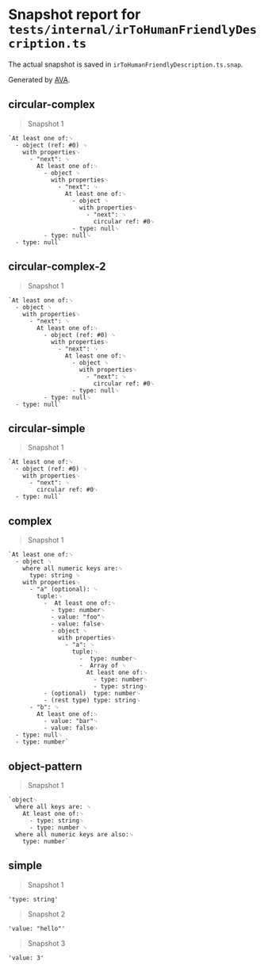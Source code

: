# Snapshot report for `tests/internal/irToHumanFriendlyDescription.ts`

The actual snapshot is saved in `irToHumanFriendlyDescription.ts.snap`.

Generated by [AVA](https://avajs.dev).

## circular-complex

> Snapshot 1

    `At least one of:␊
      - object (ref: #0) ␊
        with properties␊
          - "next": ␊
            At least one of:␊
              - object ␊
                with properties␊
                  - "next": ␊
                    At least one of:␊
                      - object ␊
                        with properties␊
                          - "next": ␊
                            circular ref: #0␊
                      - type: null␊
              - type: null␊
      - type: null`

## circular-complex-2

> Snapshot 1

    `At least one of:␊
      - object ␊
        with properties␊
          - "next": ␊
            At least one of:␊
              - object (ref: #0) ␊
                with properties␊
                  - "next": ␊
                    At least one of:␊
                      - object ␊
                        with properties␊
                          - "next": ␊
                            circular ref: #0␊
                      - type: null␊
              - type: null␊
      - type: null`

## circular-simple

> Snapshot 1

    `At least one of:␊
      - object (ref: #0) ␊
        with properties␊
          - "next": ␊
            circular ref: #0␊
      - type: null`

## complex

> Snapshot 1

    `At least one of:␊
      - object ␊
        where all numeric keys are:␊
          type: string ␊
        with properties␊
          - "a" (optional): ␊
            tuple:␊
              -  At least one of:␊
                - type: number␊
                - value: "foo"␊
                - value: false␊
                - object ␊
                  with properties␊
                    - "a": ␊
                      tuple:␊
                        -  type: number␊
                        -  Array of ␊
                          At least one of:␊
                            - type: number␊
                            - type: string␊
              - (optional)  type: number␊
              - (rest type) type: string␊
          - "b": ␊
            At least one of:␊
              - value: "bar"␊
              - value: false␊
      - type: null␊
      - type: number`

## object-pattern

> Snapshot 1

    `object␊
      where all keys are: ␊
        At least one of:␊
          - type: string␊
          - type: number ␊
      where all numeric keys are also:␊
        type: number`

## simple

> Snapshot 1

    'type: string'

> Snapshot 2

    'value: "hello"'

> Snapshot 3

    'value: 3'
